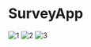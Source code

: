 # SurveyApp
 
![1](https://github.com/esmaozmis/SurveyApp/assets/75936880/7d946883-8a90-4b62-adde-e694bdfbedf1)
![2](https://github.com/esmaozmis/SurveyApp/assets/75936880/31ead709-d0b7-4570-8822-3e3dcb96d786)
![3](https://github.com/esmaozmis/SurveyApp/assets/75936880/5215725b-c9cd-44d7-9dce-f4a1169ff530)
